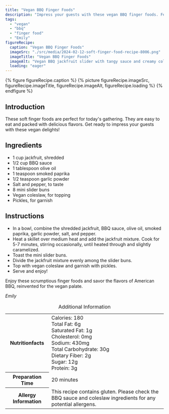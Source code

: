 ```yaml
---
title: "Vegan BBQ Finger Foods"
description: "Impress your guests with these vegan BBQ finger foods. Featuring smoky jackfruit, tangy BBQ sauce, and creamy coleslaw, these soft finger foods are perfect for any gathering."
tags:
  - "vegan"
  - "bbq"
  - "finger food"
  - "Emily"
figureRecipe: 
  caption: "Vegan BBQ Finger Foods"
  imageSrc: "./src/media/2024-02-12-soft-finger-food-recipe-8006.png"
  imageTitle: "Vegan BBQ Finger Foods"
  imageAlt: "Vegan BBQ jackfruit slider with tangy sauce and creamy coleslaw, neatly arranged on a minimalistic table setting."
  loading: "eager"
---
```


{% figure figureRecipe.caption %}
{% picture figureRecipe.imageSrc, figureRecipe.imageTitle, figureRecipe.imageAlt, figureRecipe.loading %}
{% endfigure %}

## Introduction

These soft finger foods are perfect for today's gathering. They are easy to eat and packed with delicious flavors. Get ready to impress your guests with these vegan delights!

## Ingredients

- 1 cup jackfruit, shredded
- 1/2 cup BBQ sauce
- 1 tablespoon olive oil
- 1 teaspoon smoked paprika
- 1/2 teaspoon garlic powder
- Salt and pepper, to taste
- 8 mini slider buns
- Vegan coleslaw, for topping
- Pickles, for garnish

## Instructions

- In a bowl, combine the shredded jackfruit, BBQ sauce, olive oil, smoked paprika, garlic powder, salt, and pepper.
- Heat a skillet over medium heat and add the jackfruit mixture. Cook for 5-7 minutes, stirring occasionally, until heated through and slightly caramelized.
- Toast the mini slider buns.
- Divide the jackfruit mixture evenly among the slider buns.
- Top with vegan coleslaw and garnish with pickles.
- Serve and enjoy!

Enjoy these scrumptious finger foods and savor the flavors of American BBQ, reinvented for the vegan palate.

*Emily*

<table><caption class='sr-only'>Additional Information</caption><tr><th>Nutritionfacts</th><td>Calories: 180<br />
Total Fat: 6g<br />
Saturated Fat: 1g<br />
Cholesterol: 0mg<br />
Sodium: 430mg<br />
Total Carbohydrate: 30g<br />
Dietary Fiber: 2g<br />
Sugar: 12g<br />
Protein: 3g&nbsp;</td></tr><tr><th>Preparation Time</th><td>20 minutes&nbsp;</td></tr><tr><th>Allergy Information</th><td>This recipe contains gluten. Please check the BBQ sauce and coleslaw ingredients for any potential allergens.&nbsp;</td></tr></table>

